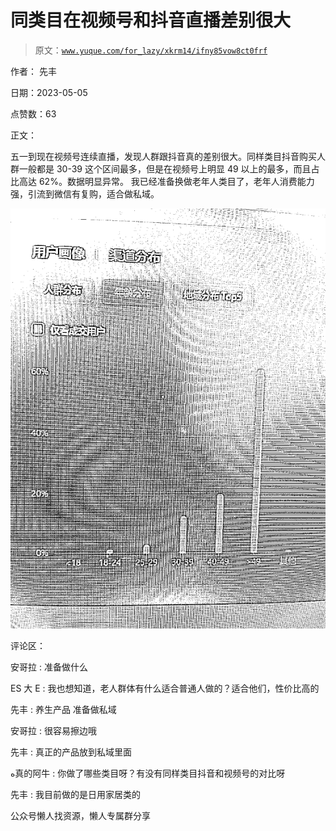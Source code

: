 # 同类目在视频号和抖音直播差别很大

> 原文：[`www.yuque.com/for_lazy/xkrm14/ifny85vow8ct0frf`](https://www.yuque.com/for_lazy/xkrm14/ifny85vow8ct0frf)



作者： 先丰



日期：2023-05-05



点赞数：63

<ne-card data-card-name="hr" data-card-type="block" id="MkfPf" data-event-boundary="card">

正文：



五一到现在视频号连续直播，发现人群跟抖音真的差别很大。同样类目抖音购买人群一般都是 30-39 这个区间最多，但是在视频号上明显 49 以上的最多，而且占比高达 62%。数据明显异常。 我已经准备换做老年人类目了，老年人消费能力强，引流到微信有复购，适合做私域。



<ne-card data-card-name="image" data-card-type="inline" id="CIR7h" data-event-boundary="card">![](img/c5ef8f8d97087fa916b59a21899f4458.png)</ne-card>

<ne-card data-card-name="hr" data-card-type="block" id="fA6eA" data-event-boundary="card">

评论区：



安哥拉 : 准备做什么



ES 大 E : 我也想知道，老人群体有什么适合普通人做的？适合他们，性价比高的



先丰 : 养生产品 准备做私域



安哥拉 : 很容易擦边哦



先丰 : 真正的产品放到私域里面



ﻩ真的阿牛 : 你做了哪些类目呀？有没有同样类目抖音和视频号的对比呀



先丰 : 我目前做的是日用家居类的

<ne-card data-card-name="hr" data-card-type="block" id="SNhqJ" data-event-boundary="card">

公众号懒人找资源，懒人专属群分享

</ne-card></ne-card></ne-card>
